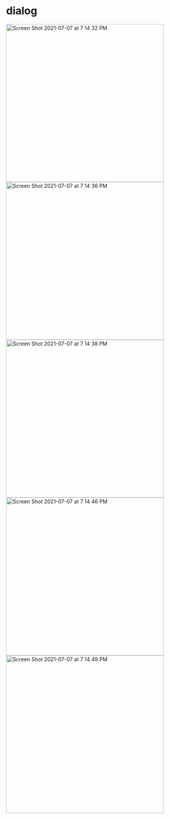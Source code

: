 # dialog
<img width="427" alt="Screen Shot 2021-07-07 at 7 14 32 PM" src="https://user-images.githubusercontent.com/74345861/124742559-cf6b5a00-df57-11eb-85e3-e4c75e050cbc.png">
<img width="427" alt="Screen Shot 2021-07-07 at 7 14 36 PM" src="https://user-images.githubusercontent.com/74345861/124742557-ced2c380-df57-11eb-97c5-3665aaf49176.png">
<img width="427" alt="Screen Shot 2021-07-07 at 7 14 38 PM" src="https://user-images.githubusercontent.com/74345861/124742553-ce3a2d00-df57-11eb-883f-584bc738a080.png">
<img width="427" alt="Screen Shot 2021-07-07 at 7 14 46 PM" src="https://user-images.githubusercontent.com/74345861/124742548-cd090000-df57-11eb-8768-9a9074540ae8.png">
<img width="427" alt="Screen Shot 2021-07-07 at 7 14 49 PM" src="https://user-images.githubusercontent.com/74345861/124742541-c9757900-df57-11eb-9327-c42a013646d1.png">
